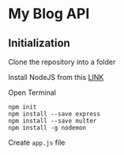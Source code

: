 # My Blog API

## Initialization

Clone the repository into a folder

 

Install NodeJS from this [LINK](https://nodejs.org/en/)



Open Terminal

    npm init
    npm install --save express
    npm install --save multer
    npm install -g nodemon

Create `app.js` file    





